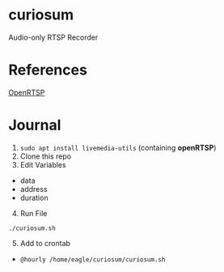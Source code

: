 # curiosum

Audio-only RTSP Recorder

# References

[OpenRTSP](http://www.live555.com/openRTSP/)

# Journal

1. `sudo apt install livemedia-utils` (containing __openRTSP__)
2. Clone this repo
3. Edit Variables

- data
- address
- duration

4. Run File

`./curiosum.sh`

5. Add to crontab

- `@hourly /home/eagle/curiosum/curiosum.sh`
